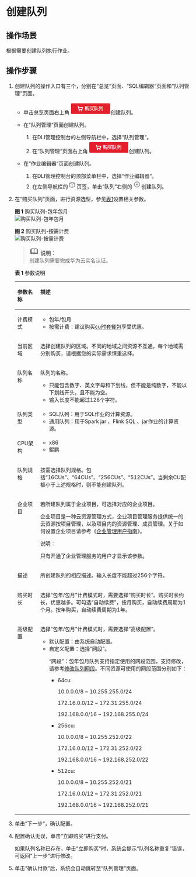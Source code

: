 # 创建队列<a name="dli_01_0363"></a>

## 操作场景<a name="section6253115815414"></a>

根据需要创建队列执行作业。

## 操作步骤<a name="section14223343145314"></a>

1.  创建队列的操作入口有三个，分别在“总览“页面、“SQL编辑器“页面和“队列管理“页面。
    -   单击总览页面右上角![](figures/zh-cn_image_0208474483.png)创建队列。
    -   在“队列管理“页面创建队列。
        1.  在DLI管理控制台的左侧导航栏中，选择“队列管理“。
        2.  在“队列管理“页面右上角![](figures/zh-cn_image_0208476839.png)创建队列。

    -   在“作业编辑器“页面创建队列。
        1.  在DLI管理控制台的顶部菜单栏中，选择“作业编辑器“。
        2.  在左侧导航栏的![](figures/icon-队列.png)页签，单击“队列”右侧的![](figures/icon-新增sql.png)创建队列。

2.  在“购买队列“页面，进行资源选型，参见[表1](#table103571321132511)设置相关参数。

    **图 1**  购买队列-包年包月<a name="fig431516553277"></a>  
    ![](figures/购买队列-包年包月.png "购买队列-包年包月")

    **图 2**  购买队列-按需计费<a name="fig59601328152819"></a>  
    ![](figures/购买队列-按需计费.png "购买队列-按需计费")

    >![](public_sys-resources/icon-note.gif) **说明：**   
    >创建队列需要完成华为云实名认证。  

    **表 1**  参数说明

    <a name="table103571321132511"></a>
    <table><thead align="left"><tr id="row16358192162519"><th class="cellrowborder" valign="top" width="13.13%" id="mcps1.2.3.1.1"><p id="p1935816218255"><a name="p1935816218255"></a><a name="p1935816218255"></a>参数名称</p>
    </th>
    <th class="cellrowborder" valign="top" width="86.87%" id="mcps1.2.3.1.2"><p id="p143581421162513"><a name="p143581421162513"></a><a name="p143581421162513"></a>描述</p>
    </th>
    </tr>
    </thead>
    <tbody><tr id="row75931534268"><td class="cellrowborder" valign="top" width="13.13%" headers="mcps1.2.3.1.1 "><p id="p55941553192614"><a name="p55941553192614"></a><a name="p55941553192614"></a>计费模式</p>
    </td>
    <td class="cellrowborder" valign="top" width="86.87%" headers="mcps1.2.3.1.2 "><a name="ul114121349277"></a><a name="ul114121349277"></a><ul id="ul114121349277"><li>包年/包月</li><li>按需计费：建议购买<a href="https://account.huaweicloud.com/usercenter/?agencyId=af8fcc08b5d9416ebdc15b3a84483263&amp;region=cn-north-1&amp;locale=zh-cn#/buyservice/commonCloud?pkgCode=dli_cuh" target="_blank" rel="noopener noreferrer">cu时套餐包</a>享受优惠。</li></ul>
    </td>
    </tr>
    <tr id="row987812482720"><td class="cellrowborder" valign="top" width="13.13%" headers="mcps1.2.3.1.1 "><p id="p587912492711"><a name="p587912492711"></a><a name="p587912492711"></a>当前区域</p>
    </td>
    <td class="cellrowborder" valign="top" width="86.87%" headers="mcps1.2.3.1.2 "><p id="p108791224142713"><a name="p108791224142713"></a><a name="p108791224142713"></a>选择创建队列的区域。不同的地域之间资源不互通，每个地域需分别购买，请根据您的实际需求慎重选择。</p>
    </td>
    </tr>
    <tr id="row2358621122514"><td class="cellrowborder" valign="top" width="13.13%" headers="mcps1.2.3.1.1 "><p id="p19359721102519"><a name="p19359721102519"></a><a name="p19359721102519"></a>队列名称</p>
    </td>
    <td class="cellrowborder" valign="top" width="86.87%" headers="mcps1.2.3.1.2 "><p id="p10359132172511"><a name="p10359132172511"></a><a name="p10359132172511"></a>队列的名称。</p>
    <a name="ul1235902112514"></a><a name="ul1235902112514"></a><ul id="ul1235902112514"><li>只能包含数字、英文字母和下划线，但不能是纯数字，不能以下划线开头，且不能为空。</li><li>输入长度不能超过128个字符。</li></ul>
    </td>
    </tr>
    <tr id="row835962152512"><td class="cellrowborder" valign="top" width="13.13%" headers="mcps1.2.3.1.1 "><p id="p1735920215258"><a name="p1735920215258"></a><a name="p1735920215258"></a>队列类型</p>
    </td>
    <td class="cellrowborder" valign="top" width="86.87%" headers="mcps1.2.3.1.2 "><a name="ul1984112139342"></a><a name="ul1984112139342"></a><ul id="ul1984112139342"><li>SQL队列：用于SQL作业的计算资源。</li><li>通用队列：用于Spark jar 、Flink SQL 、jar作业的计算资源。</li></ul>
    </td>
    </tr>
    <tr id="row345312411461"><td class="cellrowborder" valign="top" width="13.13%" headers="mcps1.2.3.1.1 "><p id="p845411418462"><a name="p845411418462"></a><a name="p845411418462"></a>CPU架构</p>
    </td>
    <td class="cellrowborder" valign="top" width="86.87%" headers="mcps1.2.3.1.2 "><a name="ul7329151318461"></a><a name="ul7329151318461"></a><ul id="ul7329151318461"><li>x86</li><li>鲲鹏</li></ul>
    </td>
    </tr>
    <tr id="row535992116253"><td class="cellrowborder" valign="top" width="13.13%" headers="mcps1.2.3.1.1 "><p id="p2036092132519"><a name="p2036092132519"></a><a name="p2036092132519"></a>队列规格</p>
    </td>
    <td class="cellrowborder" valign="top" width="86.87%" headers="mcps1.2.3.1.2 "><p id="p436072119250"><a name="p436072119250"></a><a name="p436072119250"></a>按需选择队列规格。包括<span class="parmvalue" id="parmvalue14360121162519"><a name="parmvalue14360121162519"></a><a name="parmvalue14360121162519"></a>“16CUs”</span>、<span class="parmvalue" id="parmvalue536012122519"><a name="parmvalue536012122519"></a><a name="parmvalue536012122519"></a>“64CUs”</span>、<span class="parmvalue" id="parmvalue183603213252"><a name="parmvalue183603213252"></a><a name="parmvalue183603213252"></a>“256CUs”</span>、<span class="parmvalue" id="parmvalue4546242194213"><a name="parmvalue4546242194213"></a><a name="parmvalue4546242194213"></a>“512CUs”</span>。当剩余CU配额小于上述规格时，则不能创建队列。</p>
    </td>
    </tr>
    <tr id="row21784437128"><td class="cellrowborder" valign="top" width="13.13%" headers="mcps1.2.3.1.1 "><p id="p47271145191218"><a name="p47271145191218"></a><a name="p47271145191218"></a>企业项目</p>
    </td>
    <td class="cellrowborder" valign="top" width="86.87%" headers="mcps1.2.3.1.2 "><p id="p672884514124"><a name="p672884514124"></a><a name="p672884514124"></a>若所建队列属于企业项目，可选择对应的企业项目。</p>
    <p id="p127281445171215"><a name="p127281445171215"></a><a name="p127281445171215"></a>企业项目是一种云资源管理方式，企业项目管理服务提供统一的云资源按项目管理，以及项目内的资源管理、成员管理。关于如何设置企业项目请参考《<a href="https://support.huaweicloud.com/usermanual-em/zh-cn_topic_0108763975.html" target="_blank" rel="noopener noreferrer">企业管理用户指南</a>》。</p>
    <div class="note" id="note10728164511122"><a name="note10728164511122"></a><a name="note10728164511122"></a><span class="notetitle"> 说明： </span><div class="notebody"><p id="p1728184551214"><a name="p1728184551214"></a><a name="p1728184551214"></a>只有开通了企业管理服务的用户才显示该参数。</p>
    </div></div>
    </td>
    </tr>
    <tr id="row2362202118256"><td class="cellrowborder" valign="top" width="13.13%" headers="mcps1.2.3.1.1 "><p id="p1436211213254"><a name="p1436211213254"></a><a name="p1436211213254"></a>描述</p>
    </td>
    <td class="cellrowborder" valign="top" width="86.87%" headers="mcps1.2.3.1.2 "><p id="p20362621202511"><a name="p20362621202511"></a><a name="p20362621202511"></a>所创建队列的相应描述。输入长度不能超过256个字符。</p>
    </td>
    </tr>
    <tr id="row17641173612523"><td class="cellrowborder" valign="top" width="13.13%" headers="mcps1.2.3.1.1 "><p id="p2064215366521"><a name="p2064215366521"></a><a name="p2064215366521"></a>购买时长</p>
    </td>
    <td class="cellrowborder" valign="top" width="86.87%" headers="mcps1.2.3.1.2 "><p id="p96421936115210"><a name="p96421936115210"></a><a name="p96421936115210"></a>选择“包年/包月”计费模式时，需要选择“购买时长”。购买时长约长，优惠越多。可勾选“自动续费”，按月购买，自动续费周期为1个月。按年购买，自动续费周期为1年。</p>
    </td>
    </tr>
    <tr id="row1263194513559"><td class="cellrowborder" valign="top" width="13.13%" headers="mcps1.2.3.1.1 "><p id="p166424525514"><a name="p166424525514"></a><a name="p166424525514"></a>高级配置</p>
    </td>
    <td class="cellrowborder" valign="top" width="86.87%" headers="mcps1.2.3.1.2 "><p id="p53511541152715"><a name="p53511541152715"></a><a name="p53511541152715"></a>选择“包年/包月”计费模式时，需要选择“高级配置”。</p>
    <a name="ul69325112568"></a><a name="ul69325112568"></a><ul id="ul69325112568"><li>默认配置：由系统自动配置。</li><li>自定义配置：选择<span class="parmname" id="parmname177444560284"><a name="parmname177444560284"></a><a name="parmname177444560284"></a>“网段”</span>。<p id="p1563395442018"><a name="p1563395442018"></a><a name="p1563395442018"></a><span class="parmname" id="parmname1956031299"><a name="parmname1956031299"></a><a name="parmname1956031299"></a>“网段”</span>：包年包月队列支持指定使用的网段范围，支持修改，请参考<a href="修改队列网段.md">修改队列网段</a>。不同资源可使用的网段范围分别如下：</p>
    <a name="ul1857418223222"></a><a name="ul1857418223222"></a><ul id="ul1857418223222"><li>64cu:<p id="p18950163392218"><a name="p18950163392218"></a><a name="p18950163392218"></a>10.0.0.0/8 ~ 10.255.255.0/24</p>
    <p id="p3586183642218"><a name="p3586183642218"></a><a name="p3586183642218"></a>172.16.0.0/12 ~ 172.31.255.0/24</p>
    <p id="p670913817224"><a name="p670913817224"></a><a name="p670913817224"></a>192.168.0.0/16 ~ 192.168.255.0/24</p>
    </li><li>256cu:<p id="p1957213421226"><a name="p1957213421226"></a><a name="p1957213421226"></a>10.0.0.0/8 ~ 10.255.252.0/22</p>
    <p id="p24661646112215"><a name="p24661646112215"></a><a name="p24661646112215"></a>172.16.0.0/12 ~ 172.31.252.0/22</p>
    <p id="p696444816225"><a name="p696444816225"></a><a name="p696444816225"></a>192.168.0.0/16 ~ 192.168.252.0/22</p>
    </li><li>512cu:<p id="p5718135162218"><a name="p5718135162218"></a><a name="p5718135162218"></a>10.0.0.0/8 ~ 10.255.252.0/21</p>
    <p id="p636216541223"><a name="p636216541223"></a><a name="p636216541223"></a>172.16.0.0/12 ~ 172.31.252.0/21</p>
    <p id="p6569165717224"><a name="p6569165717224"></a><a name="p6569165717224"></a>192.168.0.0/16 ~ 192.168.252.0/21</p>
    </li></ul>
    </li></ul>
    </td>
    </tr>
    </tbody>
    </table>

3.  单击“下一步“，确认配置。
4.  配置确认无误，单击“立即购买“进行支付。

    如果队列名称已存在，单击“立即购买“时，系统会提示“队列名称重复”错误，可返回“上一步“进行修改。

5.  单击“确认付款“后，系统会自动跳转至“队列管理“页面。

